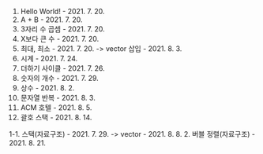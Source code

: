 1. Hello World! - 2021. 7. 20.
2. A + B - 2021. 7. 20.
3. 3자리 수 곱셈 - 2021. 7. 20.
4. X보다 큰 수 - 2021. 7. 20.
5. 최대, 최소 - 2021. 7. 20. -> vector 삽입 - 2021. 8. 3.
6. 시계 - 2021. 7. 24.
7. 더하기 사이클 - 2021. 7. 26.
8. 숫자의 개수 - 2021. 7. 29.
9. 상수 - 2021. 8. 2.
10. 문자열 반복 - 2021. 8. 3.
11. ACM 호텔 - 2021. 8. 5.
12. 괄호 스택 - 2021. 8. 14.


1-1. 스택(자료구조) - 2021. 7. 29. -> vector - 2021. 8. 8.
2. 버블 정렬(자료구조) - 2021. 8. 21.
